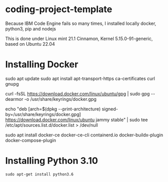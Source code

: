 # coding-project-template

Because IBM Code Engine fails so many times, I installed locally docker, python3, pip and nodejs

This is done under Linux mint 21.1 Cinnamon, Kernel 5.15.0-91-generic, based on Ubuntu 22.04

# Installing Docker
sudo apt update
sudo apt install apt-transport-https ca-certificates curl gnupg

curl -fsSL https://download.docker.com/linux/ubuntu/gpg | sudo gpg --dearmor -o /usr/share/keyrings/docker.gpg

echo "deb [arch=$(dpkg --print-architecture) signed-by=/usr/share/keyrings/docker.gpg] https://download.docker.com/linux/ubuntu jammy stable" | sudo tee /etc/apt/sources.list.d/docker.list > /dev/null


sudo apt install docker-ce docker-ce-cli containerd.io docker-buildx-plugin docker-compose-plugin

# Installing Python 3.10

``` sudo apt-get install python3.6 ```

